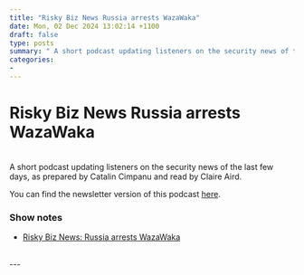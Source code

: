 ```yaml
---
title: "Risky Biz News Russia arrests WazaWaka"
date: Mon, 02 Dec 2024 13:02:14 +1100
draft: false
type: posts
summary: " A short podcast updating listeners on the security news of the last few days, as prepared by Catalin Cimpanu and read by"
categories: 
- 
---
```

# Risky Biz News Russia arrests WazaWaka


<br/>
A short podcast updating listeners on the security news of the last few days, as prepared by Catalin Cimpanu and read by Claire Aird.

You can find the newsletter version of this podcast [here](https://news.risky.biz).

### Show notes

-   [Risky Biz News: Russia arrests WazaWaka](https://news.risky.biz/risky-biz-news-russia-arrests-wazawaka/)

<br/>
---
